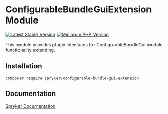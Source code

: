 # ConfigurableBundleGuiExtension Module
[![Latest Stable Version](https://poser.pugx.org/spryker/configurable-bundle-gui-extension/v/stable.svg)](https://packagist.org/packages/spryker/configurable-bundle-gui-extension)
[![Minimum PHP Version](https://img.shields.io/badge/php-%3E%3D%207.4-8892BF.svg)](https://php.net/)

This module provides plugin interfaces for ConfigurableBundleGui module functionality extending.

## Installation

```
composer require spryker/configurable-bundle-gui-extension
```

## Documentation

[Spryker Documentation](https://docs.spryker.com)
